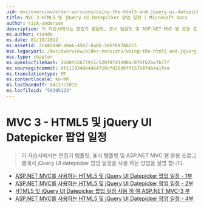 ```yaml
---
uid: mvc/overview/older-versions/using-the-html5-and-jquery-ui-datepicker-popup-calendar-with-aspnet-mvc/index
title: MVC 3-HTML5 및 jQuery UI Datepicker 팝업 일정 | Microsoft Docs
author: rick-anderson
description: 이 자습서에서는 편집기 템플릿, 표시 템플릿 및 ASP.NET MVC 웹 응용 프로그램에서 jQuery UI datepicker 팝업 일정을 사용 하는 방법을 설명 합니다.
ms.author: riande
ms.date: 01/19/2012
ms.assetid: 2ca920dd-a0a6-4567-ba8b-3ebf897bb2c5
msc.legacyurl: /mvc/overview/older-versions/using-the-html5-and-jquery-ui-datepicker-popup-calendar-with-aspnet-mvc
msc.type: chapter
ms.openlocfilehash: 2bb0fb5677911c520f8fd1d96ac8f6fb2be7b77f
ms.sourcegitcommit: 0f1119340e4464720cfd16d0ff15764746ea1fea
ms.translationtype: MT
ms.contentlocale: ko-KR
ms.lasthandoff: 04/17/2019
ms.locfileid: "59395123"
---
```

# <a name="mvc-3---the-html5-and-jquery-ui-datepicker-popup-calendar"></a>MVC 3 - HTML5 및 jQuery UI Datepicker 팝업 일정

> 이 자습서에서는 편집기 템플릿, 표시 템플릿 및 ASP.NET MVC 웹 응용 프로그램에서 jQuery UI datepicker 팝업 일정을 사용 하는 방법을 설명 합니다.


- [ASP.NET MVC를 사용하는 HTML5 및 jQuery UI Datepicker 팝업 일정 - 1부](using-the-html5-and-jquery-ui-datepicker-popup-calendar-with-aspnet-mvc-part-1.md)
- [ASP.NET MVC를 사용하는 HTML5 및 jQuery UI Datepicker 팝업 일정 - 2부](using-the-html5-and-jquery-ui-datepicker-popup-calendar-with-aspnet-mvc-part-2.md)
- [HTML5 및 jQuery UI Datepicker 팝업 일정 사용 하 여 ASP.NET MVC-3 부](using-the-html5-and-jquery-ui-datepicker-popup-calendar-with-aspnet-mvc-part-3.md)
- [ASP.NET MVC를 사용하는 HTML5 및 jQuery UI Datepicker 팝업 일정 - 4부](using-the-html5-and-jquery-ui-datepicker-popup-calendar-with-aspnet-mvc-part-4.md)
